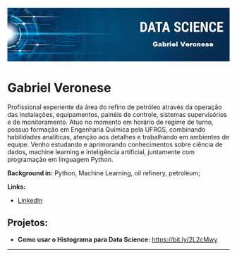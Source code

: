 
<p align="center">
  <img src="banner.jpg" >
</p>

# Gabriel Veronese


Profissional experiente da área do refino de petróleo através da operação das instalações, equipamentos, painéis de controle, sistemas supervisórios e de monitoramento.
Atuo no momento em horário de regime de turno, possuo formação em Engenharia Química pela UFRGS, combinando habilidades analíticas, atenção aos detalhes e trabalhando em ambientes de equipe. Venho estudando e aprimorando conhecimentos sobre ciência de dados, machine learning e inteligência artificial, juntamente com programação em linguagem Python. 

**Background in:** Python, Machine Learning, oil refinery, petroleum;

**Links:**
* [LinkedIn](https://www.linkedin.com/in/gabriel-veronese-8813a1174/)



## Projetos:


* **Como usar o Histograma para Data Science:** https://bit.ly/2L2cMwy


---




